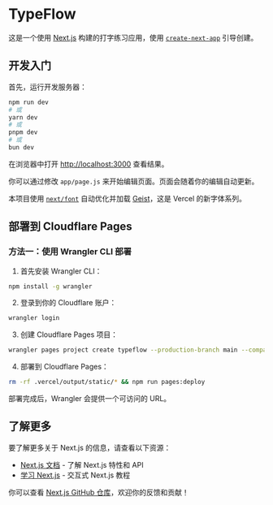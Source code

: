 # TypeFlow

这是一个使用 [Next.js](https://nextjs.org) 构建的打字练习应用，使用 [`create-next-app`](https://github.com/vercel/next.js/tree/canary/packages/create-next-app) 引导创建。

## 开发入门

首先，运行开发服务器：

```bash
npm run dev
# 或
yarn dev
# 或
pnpm dev
# 或
bun dev
```

在浏览器中打开 [http://localhost:3000](http://localhost:3000) 查看结果。

你可以通过修改 `app/page.js` 来开始编辑页面。页面会随着你的编辑自动更新。

本项目使用 [`next/font`](https://nextjs.org/docs/app/building-your-application/optimizing/fonts) 自动优化并加载 [Geist](https://vercel.com/font)，这是 Vercel 的新字体系列。

## 部署到 Cloudflare Pages

### 方法一：使用 Wrangler CLI 部署

1. 首先安装 Wrangler CLI：
```bash
npm install -g wrangler
```

2. 登录到你的 Cloudflare 账户：
```bash
wrangler login
```

3. 创建 Cloudflare Pages 项目：
```bash
wrangler pages project create typeflow --production-branch main --compatibility-flags nodejs_compat
```

4. 部署到 Cloudflare Pages：
```bash
rm -rf .vercel/output/static/* && npm run pages:deploy
```

部署完成后，Wrangler 会提供一个可访问的 URL。


## 了解更多

要了解更多关于 Next.js 的信息，请查看以下资源：

- [Next.js 文档](https://nextjs.org/docs) - 了解 Next.js 特性和 API
- [学习 Next.js](https://nextjs.org/learn) - 交互式 Next.js 教程

你可以查看 [Next.js GitHub 仓库](https://github.com/vercel/next.js)，欢迎你的反馈和贡献！
